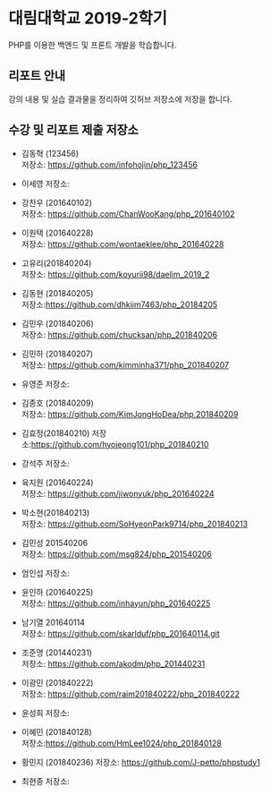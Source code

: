 # 대림대학교 2019-2학기
PHP를 이용한 백엔드 및 프론트 개발을 학습합니다.

## 리포트 안내
강의 내용 및 실습 결과물을 정리하여 깃허브 저장소에 저장을 합니다.

## 수강 및 리포트 제출 저장소

* 김동혁 (123456)  
저장소: https://github.com/infohojin/php_123456  

* 이세영
저장소:

* 강찬우 (201640102)  
저장소: https://github.com/ChanWooKang/php_201640102  

* 이원택 (201640228)  
저장소: https://github.com/wontaeklee/php_201640228

* 고유리(201840204)  
저장소: https://github.com/koyurii98/daelim_2019_2  

* 김동현 (201840205)  
저장소:https://github.com/dhkiim7463/php_20184205

* 김민우 (201840206)  
저장소: https://github.com/chucksan/php_201840206  

* 김민하 (201840207)  
저장소: https://github.com/kimminha371/php_201840207  

* 유영준
저장소:

* 김종호 (201840209)  
저장소: https://github.com/KimJongHoDea/php.201840209  

* 김효정(201840210)
저장소:https://github.com/hyojeong101/php_201840210  

* 강석주
저장소:

* 육지원 (201640224)  
저장소: https://github.com/jiwonyuk/php_201640224  

* 박소현(201840213)  
저장소: https://github.com/SoHyeonPark9714/php_201840213  

* 김민성 201540206  
저장소: https://github.com/msg824/php_201540206  

* 엄인섭
저장소:

* 윤인하 (201640225)  
저장소: https://github.com/inhayun/php_201640225  

* 남기열 201640114  
저장소: https://github.com/skarlduf/php_201640114.git

* 조준명 (201440231)  
저장소: https://github.com/akodm/php_201440231  

* 이광민 (201840222)  
저장소: https://github.com/raim201840222/php_201840222  

* 윤성희
저장소:

* 이혜민 (201840128)  
저장소:https://github.com/HmLee1024/php_201840128  

* 황민지 (201840236)
저장소: https://github.com/J-petto/phpstudy1  

* 최현종
저장소:
